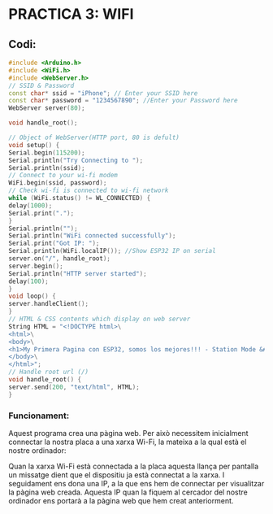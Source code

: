 # PRACTICA 3: WIFI

## Codi:

```C++
#include <Arduino.h>
#include <WiFi.h>
#include <WebServer.h>
// SSID & Password
const char* ssid = "iPhone"; // Enter your SSID here
const char* password = "1234567890"; //Enter your Password here
WebServer server(80);

void handle_root();

// Object of WebServer(HTTP port, 80 is defult)
void setup() {
Serial.begin(115200);
Serial.println("Try Connecting to ");
Serial.println(ssid);
// Connect to your wi-fi modem
WiFi.begin(ssid, password);
// Check wi-fi is connected to wi-fi network
while (WiFi.status() != WL_CONNECTED) {
delay(1000);
Serial.print(".");
}
Serial.println("");
Serial.println("WiFi connected successfully");
Serial.print("Got IP: ");
Serial.println(WiFi.localIP()); //Show ESP32 IP on serial
server.on("/", handle_root);
server.begin();
Serial.println("HTTP server started");
delay(100);
}
void loop() {
server.handleClient();
}
// HTML & CSS contents which display on web server
String HTML = "<!DOCTYPE html>\
<html>\
<body>\
<h1>My Primera Pagina con ESP32, somos los mejores!!! - Station Mode &#128522;</h1>\
</body>\
</html>";
// Handle root url (/)
void handle_root() {
server.send(200, "text/html", HTML);
}

```


### Funcionament:

Aquest programa crea una pàgina web. Per això necessitem inicialment connectar la nostra placa a una xarxa Wi-Fi, la mateixa a la qual està el nostre ordinador:

Quan la xarxa Wi-Fi està connectada a la placa aquesta llança per pantalla un missatge dient que el dispositiu ja està connectat a la xarxa. I seguidament ens dona una IP, a la que ens hem de connectar per visualitzar la pàgina web creada. Aquesta IP quan la fiquem al cercador del nostre ordinador ens portarà a la pàgina web que hem creat anteriorment.